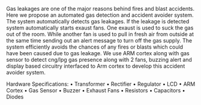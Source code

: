
Gas leakages are one of the major reasons behind fires and blast accidents. Here we propose an automated gas detection and accident avoider system. The system automatically detects gas leakages. If the leakage is detected system automatically starts exaust fans. One exaust is used to suck the gas out of the room. While another fan is used to pull in fresh air from outside at the same time sending out an alert message to turn off the gas supply. The system efficiently avoids the chances of any fires or blasts which could have been caused due to gas leakage. We use ARM cortex along with gas sensor to detect cng/lpg gas presence along with 2 fans, buzzing alert and display based circuitry interfaced to Arm cortex to develop this accident avoider system.

Hardware Specifications:
•	Transformer
•	Rectifier
•	Regulator
•	LCD
•	ARM Cortex
•	Gas Sensor
•	Buzzer
•	Exhaust Fans
•	Resistors
•	Capacitors
•	Diodes
